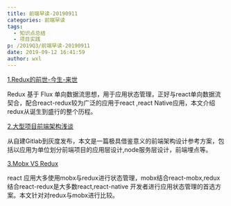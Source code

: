 ```yaml
---
title: 前端早读-20190911
categories: 前端早读
tags:
  - 知识点总结
  - 项目实践
p: /2019Q3/前端早读-20190911
date: 2019-09-12 16:41:59
author: wxl
---
```


[1.Redux的前世-今生-来世](https://juejin.im/post/5ac451b06fb9a028c368ff9c)

Redux 基于 Flux 单向数据流思想，用于应用状态管理，正好与react单向数据流契合，配合react-redux较为广泛的应用于react ,react Native应用，本文介绍redux从诞生到盛行的整个历程。

[2.大型项目前端架构浅谈](https://juejin.im/post/5cea1f705188250640005472)

从自建Gitlab到灰度发布，本文是一篇极具借鉴意义的前端架构设计参考方案，包括以应用为单位划分前端项目的应用层设计,node服务层设计，前端埋点等。

[3.Mobx VS Redux](https://juejin.im/post/5a7fd72c5188257a766324ae)

react 应用大多使用mobx与redux进行状态管理，mobx结合react-mobx,redux结合react-redux是大多数react,react-native 开发者进行应用状态管理的首选方案。本文针对对redux与mobx进行比较。

